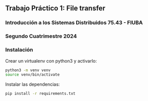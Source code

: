 ## Trabajo Práctico 1: File transfer
### Introducción a los Sistemas Distribuidos 75.43 - FIUBA
### Segundo Cuatrimestre 2024

### Instalación
Crear un virtualenv con python3 y activarlo:

```bash
python3 -m venv venv
source venv/bin/activate
```

Instalar las dependencias:

```bash
pip install -r requirements.txt
```
